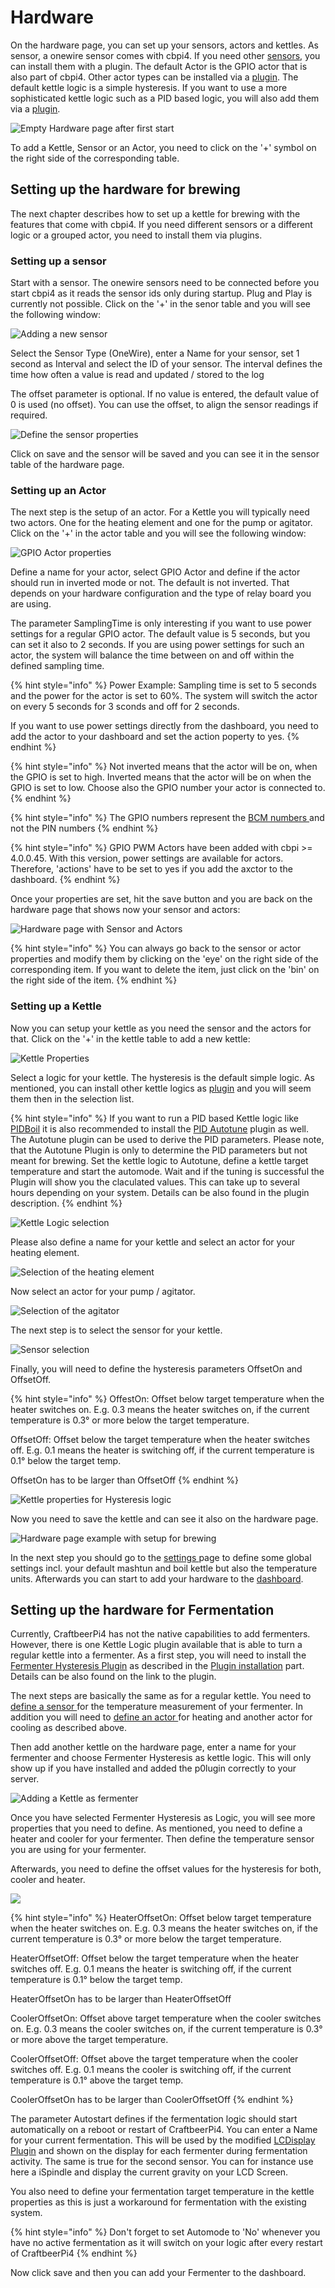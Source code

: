 # Hardware

On the hardware page, you can set up your sensors, actors and kettles. As sensor, a onewire sensor comes with cbpi4. If you need other [sensors](../plugin-installation.md#sensors), you can install them with a plugin. The default Actor is the GPIO actor that is also part of cbpi4. Other actor types can be installed via a [plugin](../plugin-installation.md#actors). The default kettle logic is a simple hysteresis. If you want to use a more sophisticated kettle logic such as a PID based logic, you will also add them via a [plugin](../plugin-installation.md#kettle-controller).

![Empty Hardware page after first start](../../.gitbook/assets/cbp4\_hardwareempty.png)

To add a Kettle, Sensor or an Actor, you need to click on the '+' symbol on the right side of the corresponding table.

## Setting up the hardware for brewing

The next chapter describes how to set up a kettle for brewing with the features that come with cbpi4. If you need different sensors or a different logic or a grouped actor, you need to install them via plugins.&#x20;

### Setting up a sensor

Start with a sensor. The onewire sensors need to be connected before you start cbpi4 as it reads the sensor ids only during startup. Plug and Play is currently not possible. Click on the '+' in the senor table and you will see the following window:

![Adding a new sensor](../../.gitbook/assets/cbpi4-addsensor.png)

Select the Sensor Type (OneWire), enter a Name for your sensor, set 1 second as Interval and select the ID of your sensor. The interval defines the time how often a value is read and updated / stored to the log

The offset parameter is optional. If no value is entered, the default value of 0 is used (no offset). You can use the offset, to align the sensor readings if required.

![Define the sensor properties](../../.gitbook/assets/cbpi4-addonewire.png)

Click on save and the sensor will be saved and you can see it in the sensor table of the hardware page.

### Setting up an Actor

The next step is the setup of an actor. For a Kettle you will typically need two actors. One for the heating element and one for the pump or agitator. Click on the '+' in the actor table and you will see the following window:

![GPIO Actor properties](../../.gitbook/assets/cbpi4-hardware-actor.png)

Define a name for your actor, select GPIO Actor and define if the actor should run in inverted mode or not. The default is not inverted. That depends on your hardware configuration and the type of relay board you are using.&#x20;

The parameter SamplingTime is only interesting if you want to use power settings for a regular GPIO actor. The default value is 5 seconds, but you can set it also to 2 seconds. If you are using power settings for such an actor, the system will balance the time between on and off within the defined sampling time.

{% hint style="info" %}
Power Example: Sampling time is set to 5 seconds and the power for the actor is set to 60%. The system will switch the actor on every 5 seconds for 3 sconds and off for 2 seconds.

If you want to use power settings directly from the dashboard, you need to add the actor to your dashboard and set the action poperty to yes.
{% endhint %}

{% hint style="info" %}
Not inverted means that the actor will be on, when the GPIO is set to high. Inverted means that the actor will be on when the GPIO is set to low. Choose also the GPIO number your actor is connected to.&#x20;
{% endhint %}

{% hint style="info" %}
The GPIO numbers represent the [BCM numbers ](../server-installation.md#display-your-gpio-numbers-with-wiringpi)and not the PIN numbers
{% endhint %}

{% hint style="info" %}
GPIO PWM Actors have been added with cbpi >= 4.0.0.45. With this version, power settings are available for actors. Therefore, 'actions' have to be set to yes if you add the axctor to the dashboard.
{% endhint %}

Once your properties are set, hit the save button and you are back on the hardware page that shows now your sensor and actors:

![Hardware page with Sensor and Actors](../../.gitbook/assets/cbpi4-hardware2.png)

{% hint style="info" %}
You can always go back to the sensor or actor properties and modify them by clicking on the 'eye' on the right side of the corresponding item. If you want to delete the item, just click on the 'bin' on the right side of the item.
{% endhint %}

### Setting up a Kettle

Now you can setup your kettle as you need the sensor and the actors for that. Click on the '+' in the kettle table to add a new kettle:

![Kettle Properties](../../.gitbook/assets/cbpi4-kettleconfig.png)

Select a logic for your kettle. The hysteresis is the default simple logic. As mentioned, you can install other kettle logics as [plugin](../plugin-installation.md#kettle-controller) and you will seem them then in the selection list.

{% hint style="info" %}
If you want to run a PID based Kettle logic like [PIDBoil](https://github.com/avollkopf/cbpi4-PIDBoil) it is also recommended to install the [PID Autotune](https://github.com/avollkopf/cbpi4-PID\_AutoTune) plugin as well. The Autotune plugin can be used to derive the PID parameters. Please note, that the Autotune Plugin is only to determine the PID parameters but not meant for brewing. Set the kettle logic to Autotune, define a kettle target temperature and start the automode. Wait and if the tuning is successful the Plugin will show you the claculated values. This can take up to several hours depending on your system. Details can be also found in the plugin description.
{% endhint %}

![Kettle Logic selection](../../.gitbook/assets/cbpi4-kettle\_select\_Logic.png)

Please also define a name for your kettle and select an actor for your heating element.

![Selection of the heating element](../../.gitbook/assets/cbpi4\_kettle\_heater.png)

Now select an actor for your pump / agitator.

![Selection of the agitator](../../.gitbook/assets/cbpi4\_kettle\_agitator.png)

The next step is to select the sensor for your kettle.

![Sensor selection](../../.gitbook/assets/cbpi4-kettle-sensor.png)

Finally, you will need to define the hysteresis parameters OffsetOn and OffsetOff.

{% hint style="info" %}
OffestOn: Offset below target temperature when the heater switches on. E.g. 0.3 means the heater switches on, if the current temperature is 0.3° or more below the target temperature.&#x20;

OffsetOff: Offset below the target temperature when the heater switches off. E.g. 0.1 means the heater is switching off, if the current temperature is 0.1° below the target temp.

OffsetOn has to be larger than OffsetOff
{% endhint %}

![Kettle properties for Hysteresis logic](../../.gitbook/assets/cbpi4-kettle-offset.png)

Now you need to save the kettle and can see it also on the hardware page.

![Hardware page example with setup for brewing](../../.gitbook/assets/cbpi4-hardware-full.png)

In the next step you should go to the [settings ](settings.md)page to define some global settings incl. your default mashtun and boil kettle but also the temperature units. Afterwards you can start to add your hardware to the [dashboard](dashboard.md).

## Setting up the hardware for Fermentation

Currently, CraftbeerPi4 has not the native capabilities to add fermenters. However, there is one Kettle Logic plugin available that is able to turn a regular kettle into a fermenter. As a first step, you will need to install the [Fermenter Hysteresis Plugin](https://github.com/avollkopf/cbpi4-FermenterHysteresis) as described in the [Plugin installation](../plugin-installation.md) part. Details can be also found on the link to the plugin.

The next steps are basically the same as for a regular kettle. You need to [define a sensor ](hardware.md#setting-up-a-sensor)for the temperature measurement of your fermenter. In addition you will need to [define an actor ](hardware.md#setting-up-an-actor)for heating and another actor for cooling as described above.

Then add another kettle on the hardware page, enter a name for your fermenter and choose Fermenter Hysteresis as kettle logic. This will only show up if you have installed and added the p0lugin correctly to your server.

![Adding a Kettle as fermenter](../../.gitbook/assets/cbpi4-kettle-fermenterlogic.png)

Once you have selected Fermenter Hysteresis as Logic, you will see more properties that you need to define. As mentioned, you need to define a heater and cooler for your fermenter. Then define the temperature sensor you are using for your fermenter.&#x20;

Afterwards, you need to define the offset values for the hysteresis for both, cooler and heater.&#x20;

![](../../.gitbook/assets/cbpi4-fermenterproperties.png)

{% hint style="info" %}
HeaterOffsetOn: Offset below target temperature when the heater switches on. E.g. 0.3 means the heater switches on, if the current temperature is 0.3° or more below the target temperature.&#x20;

HeaterOffsetOff: Offset below the target temperature when the heater switches off. E.g. 0.1 means the heater is switching off, if the current temperature is 0.1° below the target temp.

HeaterOffsetOn has to be larger than HeaterOffsetOff



CoolerOffsetOn: Offset above target temperature when the cooler switches on. E.g. 0.3 means the cooler switches on, if the current temperature is 0.3° or more above the target temperature.&#x20;

CoolerOffsetOff: Offset above the target temperature when the cooler switches off. E.g. 0.1 means the cooler is switching off, if the current temperature is 0.1° above the target temp.

CoolerOffsetOn has to be larger than CoolerOffsetOff
{% endhint %}

The parameter Autostart defines if the fermentation logic should start automatically on a reboot or restart of CraftbeerPi4. You can enter a Name for your current fermentation. This will be used by the modified [LCDisplay Plugin](hardware.md#setting-up-the-hardware-for-brewing) and shown on the display for each fermenter during fermentation activity. The same is true for the second sensor. You can for instance use here a iSpindle and display the current gravity on your LCD Screen.

You also need to define your fermentation target temperature in the kettle properties as this is just a workaround for fermentation with the existing system.

{% hint style="info" %}
Don't forget to set Automode to 'No' whenever you have no active fermentation as it will switch on your logic after every restart of CraftbeerPi4
{% endhint %}

Now click save and then you can add your Fermenter to the dashboard.
